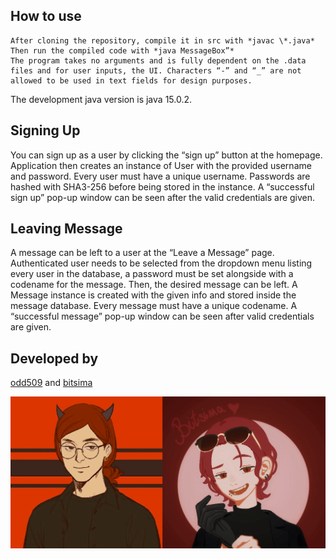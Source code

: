 ## How to use

    After cloning the repository, compile it in src with *javac \*.java*
    Then run the compiled code with *java MessageBox”*
    The program takes no arguments and is fully dependent on the .data files and for user inputs, the UI. Characters “-” and “_” are not allowed to be used in text fields for design purposes. 

The development java version is java 15.0.2. 

## Signing Up

You can sign up as a user by clicking the “sign up” button at the homepage. Application then 
creates an instance of User with the provided username and password. Every user must have a 
unique username. Passwords are hashed with SHA3-256 before being stored in the instance. A 
“successful sign up” pop-up window can be seen after the valid credentials are given. 
## Leaving Message

A message can be left to a user at the “Leave a Message” page. Authenticated user needs to 
be selected from the dropdown menu listing every user in the database, a password must be set 
alongside with a codename for the message. Then, the desired message can be left. A Message 
instance is created with the given info and stored inside the message database. Every message 
must have a unique codename. A “successful message” pop-up window can be seen after valid 
credentials are given. 

## Developed by

[odd509](https://github.com/odd509) and [bitsima](https://github.com/bitsima)

![Semodd](/assets/semodd.png)
